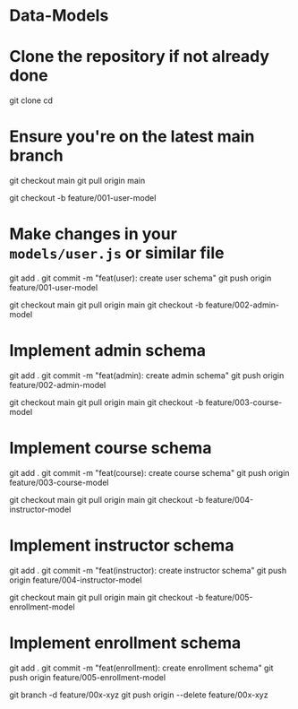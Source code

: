 # Data-Models
# Clone the repository if not already done
git clone <your-repo-url>
cd <your-repo-name>

# Ensure you're on the latest main branch
git checkout main
git pull origin main


git checkout -b feature/001-user-model
# Make changes in your `models/user.js` or similar file
git add .
git commit -m "feat(user): create user schema"
git push origin feature/001-user-model


git checkout main
git pull origin main
git checkout -b feature/002-admin-model
# Implement admin schema
git add .
git commit -m "feat(admin): create admin schema"
git push origin feature/002-admin-model



git checkout main
git pull origin main
git checkout -b feature/003-course-model
# Implement course schema
git add .
git commit -m "feat(course): create course schema"
git push origin feature/003-course-model

git checkout main
git pull origin main
git checkout -b feature/004-instructor-model
# Implement instructor schema
git add .
git commit -m "feat(instructor): create instructor schema"
git push origin feature/004-instructor-model


git checkout main
git pull origin main
git checkout -b feature/005-enrollment-model
# Implement enrollment schema
git add .
git commit -m "feat(enrollment): create enrollment schema"
git push origin feature/005-enrollment-model


git branch -d feature/00x-xyz
git push origin --delete feature/00x-xyz
